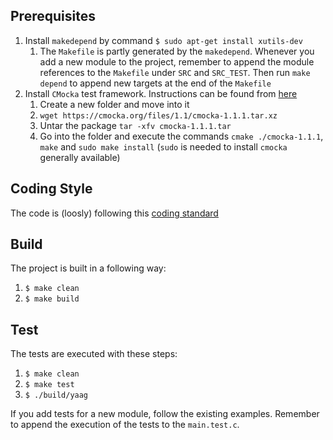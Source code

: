 

Prerequisites
-
1. Install `makedepend` by command `$ sudo apt-get install xutils-dev`
	1. The `Makefile` is partly generated by the `makedepend`. Whenever you add a new module to the project, remember to append the module references to the `Makefile` under `SRC` and `SRC_TEST`. Then run `make depend` to append new targets at the end of the `Makefile`
2. Install `CMocka` test framework. Instructions can be found from [here](https://cmocka.org/)
	1. Create a new folder and move into it
	2. `wget https://cmocka.org/files/1.1/cmocka-1.1.1.tar.xz`
	3. Untar the package `tar -xfv cmocka-1.1.1.tar`
	4. Go into the folder and execute the commands `cmake ./cmocka-1.1.1`, `make` and `sudo make install` (`sudo` is needed to install `cmocka` generally available)

Coding Style
-
The code is (loosly) following this [coding standard](https://users.ece.cmu.edu/~eno/coding/CCodingStandard.html)

Build
-
The project is built in a following way:

1. `$ make clean`
2. `$ make build`

Test
-
The tests are executed with these steps:

1. `$ make clean`
2. `$ make test`
3. `$ ./build/yaag`

If you add tests for a new module, follow the existing examples. Remember to append the execution of the tests to the `main.test.c`.
